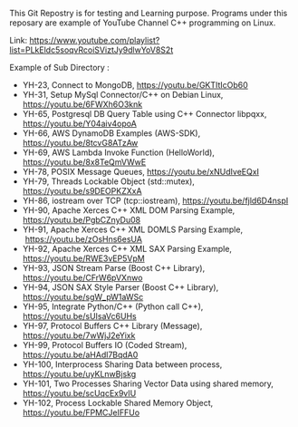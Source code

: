 This Git Repostry is for testing and Learning purpose. Programs under this reposary are example of YouTube Channel C++ programming on Linux.

Link: https://www.youtube.com/playlist?list=PLkEldc5soqvRcoiSViztJy9dlwYoV8S2t

Example of Sub Directory :

* YH-23, Connect to MongoDB,                        https://youtu.be/GKTItIcOb60
* YH-31, Setup MySql Connector/C++ on Debian Linux, https://youtu.be/6FWXh6O3knk
* YH-65, Postgresql DB Query Table using C++ Connector libpqxx, https://youtu.be/Y04aiv4opoA
* YH-66, AWS DynamoDB Examples (AWS-SDK), https://youtu.be/8tcvG8ATzAw
* YH-69, AWS Lambda Invoke Function (HelloWorld), https://youtu.be/8x8TeQmVWwE
* YH-78, POSIX Message Queues,                      https://youtu.be/xNUdIveEQxI
* YH-79,  Threads Lockable Object (std::mutex),      https://youtu.be/s9DEOPKZXxA
* YH-86,  iostream over TCP (tcp::iostream),        https://youtu.be/fjld6D4nspI
* YH-90,  Apache Xerces C++ XML DOM Parsing Example,         https://youtu.be/PgbCZnyDu08
* YH-91,  Apache Xerces C++ XML DOMLS Parsing Example,           https://youtu.be/zOsHns6esUA
* YH-92,  Apache Xerces C++ XML SAX Parsing Example,             https://youtu.be/RWE3vEP5VpM
* YH-93, JSON Stream Parse (Boost C++ Library),     https://youtu.be/CFrW6pVXnwo
* YH-94, JSON SAX Style Parser (Boost C++ Library), https://youtu.be/sgW_pW1aWSc
* YH-95, Integrate Python/C++ (Python call C++),    https://youtu.be/sUIsaVc6UHs
* YH-97,  Protocol Buffers C++ Library (Message),    https://youtu.be/7wWjJ2eYixk
* YH-99,  Protocol Buffers IO (Coded Stream),        https://youtu.be/aHAdl7BqdA0
* YH-100, Interprocess Sharing Data between process, https://youtu.be/uyKLnwBjskg
* YH-101, Two Processes Sharing Vector Data using shared memory, https://youtu.be/scUqcEx9vIU
* YH-102, Process Lockable Shared Memory Object,     https://youtu.be/FPMCJeIFFUo
